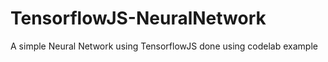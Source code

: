 # TensorflowJS-NeuralNetwork

A simple Neural Network using TensorflowJS done using codelab example
